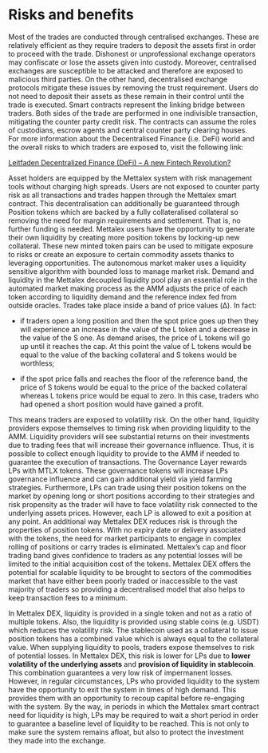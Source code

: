 # Risks and benefits

Most of the trades are conducted through centralised exchanges. These are relatively efficient as they require traders to deposit the assets first in order to proceed with the trade. Dishonest or unprofessional exchange operators may confiscate or lose the assets given into custody. Moreover, centralised exchanges are susceptible to be attacked and therefore are exposed to malicious third parties. On the other hand, decentralised exchange protocols mitigate these issues by removing the trust requirement. Users do not need to deposit their assets as these remain in their control until the trade is executed. Smart contracts represent the linking bridge between traders. Both sides of the trade are performed in one indivisible transaction, mitigating the counter party credit risk. The contracts can assume the roles of custodians, escrow agents and central counter party clearing houses. For more information about the Decentralised Finance \(i.e. DeFi\) world and the overall risks to which traders are exposed to, visit the following link:

[Leitfaden Decentralized Finance \(DeFi\) – A new Fintech Revolution?](https://www.bitkom.org/Bitkom/Publikationen/Decentralized-Finance-A-new-Fintech-Revolution)

Asset holders are equipped by the Mettalex system with risk management tools without charging high spreads. Users are not exposed to counter party risk as all transactions and trades happen through the Mettalex smart contract. This decentralisation can additionally be guaranteed through Position tokens which are backed by a fully collateralised collateral so removing the need for margin requirements and settlement. That is, no further funding is needed. Mettalex users have the opportunity to generate their own liquidity by creating more position tokens by locking-up new collateral. These new minted token pairs can be used to mitigate exposure to risks or create an exposure to certain commodity assets thanks to leveraging opportunities. The autonomous market maker uses a liquidity sensitive algorithm with bounded loss to manage market risk. Demand and liquidity in the Mettalex decoupled liquidity pool play an essential role in the automated market making process as the AMM adjusts the price of each token according to liquidity demand and the reference index fed from outside oracles. Trades take place inside a band of price values \(Δ\). In fact:

* if traders open a long position and then the spot price goes up then they will experience an increase in the value of the L token and a decrease in the value of the S one. As demand arises, the price of L tokens will go up until it reaches the cap. At this point the value of L tokens would be equal to the value of the backing collateral and S tokens would be worthless;

* if the spot price falls and reaches the floor of the reference band, the price of S tokens would be equal to the price of the backed collateral whereas L tokens price would be equal to zero. In this case, traders who had opened a short position would have gained a profit. 

This means traders are exposed to volatility risk. On the other hand, liquidity providers expose themselves to timing risk when providing liquidity to the AMM. Liquidity providers will see substantial returns on their investments due to trading fees that will increase their governance influence. Thus, it is possible to collect enough liquidity to provide to the AMM if needed to guarantee the execution of transactions. The Governance Layer rewards LPs with MTLX tokens. These governance tokens will increase LPs governance influence and can gain additional yield via yield farming strategies. Furthermore, LPs can trade using their position tokens on the market by opening long or short positions according to their strategies and risk propensity as the trader will have to face volatility risk connected to the underlying assets prices. However, each LP is allowed to exit a position at any point. An additional way Mettalex DEX reduces risk is through the properties of position tokens. With no expiry date or delivery associated with the tokens, the need for market participants to engage in complex rolling of positions or carry trades is eliminated. Mettalex’s cap and floor trading band gives confidence to traders as any potential losses will be limited to the initial acquisition cost of the tokens. Mettalex DEX offers the potential for scalable liquidity to be brought to sectors of the commodities market that have either been poorly traded or inaccessible to the vast majority of traders so providing a decentralised model that also helps to keep transaction fees to a minimum.  

In Mettalex DEX, liquidity is provided in a single token and not as a ratio of multiple tokens. Also, the liquidity is provided using stable coins \(e.g. USDT\) which reduces the volatility risk. The stablecoin used as a collateral to issue position tokens has a combined value which is always equal to the collateral value. When supplying liquidity to pools,  traders expose themselves to risk of  potential losses. In Mettalex DEX, this risk is lower for LPs due to **lower volatility of the underlying assets** and **provision of liquidity in stablecoin**. This combination guarantees a very low risk of impermanent losses. However,  in regular circumstances, LPs who provided liquidity to the system have the opportunity to exit the system in times of high demand. This provides them with an opportunity to recoup capital before re-engaging with the system. By the way, in periods in which the Mettalex smart contract need for liquidity is high, LPs may be required to wait a short period in order to guarantee a baseline level of liquidity to be reached. This is not only to make sure the system remains afloat, but also to protect the investment they made into the exchange.   


